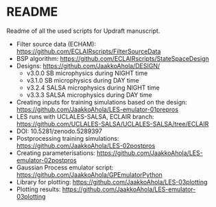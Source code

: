 # README
Readme of all the used scripts for Updraft manuscript.

* Filter source data (ECHAM): https://github.com/ECLAIRscripts/FilterSourceData
* BSP algorithm: https://github.com/ECLAIRscripts/StateSpaceDesign
* Designs: https://github.com/JaakkoAhola/DESIGN/
  * v3.0.0 SB microphysics during NIGHT time
  * v3.1.0 SB microphysics during DAY time
  * v3.2.4 SALSA microphysics during NIGHT time
  * v3.3.3 SALSA microphysics during DAY time
* Creating inputs for training simulations based on the design: https://github.com/JaakkoAhola/LES-emulator-01prepros
* LES runs with UCLALES-SALSA, ECLAIR branch: https://github.com/UCLALES-SALSA/UCLALES-SALSA/tree/ECLAIR
 * DOI: 10.5281/zenodo.5289397 
* Postprocessing training simulations: https://github.com/JaakkoAhola/LES-02postpros
* Creating parameterisations: https://github.com/JaakkoAhola/LES-emulator-02postpros
* Gaussian Process emulator script: https://github.com/JaakkoAhola/GPEmulatorPython
* Library for plotting: https://github.com/JaakkoAhola/LES-03plotting
* Plotting results: https://github.com/JaakkoAhola/LES-emulator-03plotting
